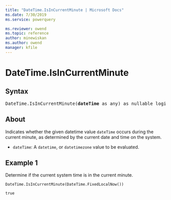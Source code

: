 ```yaml
---
title: "DateTime.IsInCurrentMinute | Microsoft Docs"
ms.date: 7/30/2019
ms.service: powerquery

ms.reviewer: owend
ms.topic: reference
author: minewiskan
ms.author: owend
manager: kfile
---
```

# DateTime.IsInCurrentMinute

## Syntax

<pre>
DateTime.IsInCurrentMinute(<b>dateTime</b> as any) as nullable logical
</pre>
  
## About  
Indicates whether the given datetime value `dateTime` occurs during the current minute, as determined by the current date and time on the system. <ul> <li><code>dateTime</code>: A <code>datetime</code>, or <code>datetimezone</code> value to be evaluated.</li> </ul>

## Example 1
Determine if the current system time is in the current minute.

```powerquery-m
DateTime.IsInCurrentMinute(DateTime.FixedLocalNow())
```

`true`

